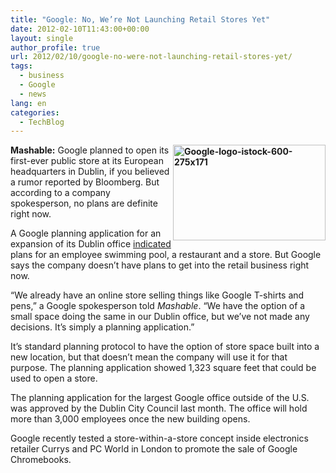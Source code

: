 ```yaml
---
title: "Google: No, We’re Not Launching Retail Stores Yet"
date: 2012-02-10T11:43:00+00:00
layout: single
author_profile: true
url: 2012/02/10/google-no-were-not-launching-retail-stores-yet/
tags:
  - business
  - Google
  - news
lang: en
categories: 
  - TechBlog
---
```

**[<img title="Google-logo-istock-600-275x171" border="0" alt="Google-logo-istock-600-275x171" align="right" src="http://lh5.ggpht.com/-yzq0rhUY2Ew/TzT75J043jI/AAAAAAAAEoM/Gi5OYlaH1vs/Google-logo-istock-600-275x171_thumb.jpg?imgmax=800" width="244" height="153" />](http://lh4.ggpht.com/-eJeL4Y7nkYc/TzT727l8WpI/AAAAAAAAEoE/Xt19oL3KJVM/s1600-h/Google-logo-istock-600-275x171%25255B2%25255D.jpg)Mashable:** Google planned to open its first-ever public store at its European headquarters in Dublin, if you believed a rumor reported by Bloomberg. But according to a company spokesperson, no plans are definite right now. 

A Google planning application for an expansion of its Dublin office [indicated](http://www.bloomberg.com/news/2012-02-08/google-may-open-retail-store-at-european-headquarters-in-dublin.html) plans for an employee swimming pool, a restaurant and a store. But Google says the company doesn’t have plans to get into the retail business right now. 

“We already have an online store selling things like Google T-shirts and pens,” a Google spokesperson told _Mashable_. “We have the option of a small space doing the same in our Dublin office, but we’ve not made any decisions. It’s simply a planning application.” 

It’s standard planning protocol to have the option of store space built into a new location, but that doesn’t mean the company will use it for that purpose. The planning application showed 1,323 square feet that could be used to open a store. 

The planning application for the largest Google office outside of the U.S. was approved by the Dublin City Council last month. The office will hold more than 3,000 employees once the new building opens. 

Google recently tested a store-within-a-store concept inside electronics retailer Currys and PC World in London to promote the sale of Google Chromebooks.